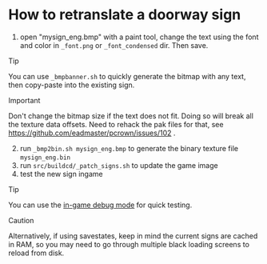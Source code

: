 
# How to retranslate a doorway sign

 1. open "mysign_eng.bmp" with a paint tool, change the text using the font and color in `_font.png` or `_font_condensed` dir. Then save.
> [!TIP]
> You can use `_bmpbanner.sh` to quickly generate the bitmap with any text, then copy-paste into the existing sign.

> [!IMPORTANT]
> Don't change the bitmap size if the text does not fit. Doing so will break all the texture data offsets. Need to rehack the pak files for that, see https://github.com/eadmaster/pcrown/issues/102 .

 2. run `_bmp2bin.sh mysign_eng.bmp` to generate the binary texture file `mysign_eng.bin`
 3. run `src/buildcd/_patch_signs.sh` to update the game image
 4. test the new sign ingame

> [!TIP]
> You can use the [in-game debug mode](https://github.com/eadmaster/pcrown/wiki/Extras#cheats) for quick testing.

> [!CAUTION]
> Alternatively, if using savestates, keep in mind the current signs are cached in RAM, so you may need to go through multiple black loading screens to reload from disk.
